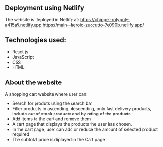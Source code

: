 ## Deployment using Netlify 
The website is deployed in Netlify at: https://chipper-rolypoly-a415a5.netlify.app
https://main--heroic-zuccutto-7e090b.netlify.app/

## Technologies used:
- React js
- JavaScript
- CSS
- HTML
  
## About the website
A shopping cart website where user can:
- Search for produts using the search bar
- Filter products in ascending, descending, only fast delivery products, include out of stock products and by rating of the products
- Add items to the cart and remove them
- A cart page that displays the products the user has chosen.
- In the cart page, user can add or reduce the amount of selected product required
- The subtotal price is diplayed in the Cart page
